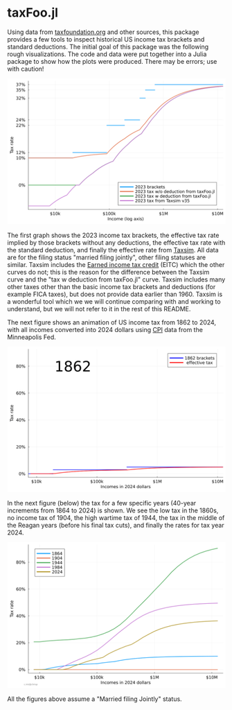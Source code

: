 # taxFoo.jl


Using data from
[taxfoundation.org](https://taxfoundation.org/data/all/federal/historical-income-tax-rates-brackets/)
and other sources, this package provides a few tools to inspect
historical US income tax brackets and standard deductions. 
The initial goal of this package was the following rough visualizations. 
The code and data were put together into a Julia package to show
how the plots were produced. There may be errors; use with caution!

![Brackets and Taxsim](incomeTax/2023bracketsAndTaxsim.png)

The first graph shows the 2023 income tax brackets, the effective tax
rate implied by those brackets without any deductions, the effective
tax rate with the standard deduction, and finally the effective rate
from [Taxsim](https://www.nber.org/research/data/taxsim). All data are
for the filing status "married filing jointly", other filing statuses
are similar. Taxsim includes the [Earned income tax
credit](https://en.wikipedia.org/wiki/Earned_income_tax_credit) (EITC)
which the other curves do not; this is the reason for the difference
between the Taxsim curve and the "tax w deduction from taxFoo.jl"
curve. Taxsim includes many other taxes
other than the basic income tax brackets and deductions (for example
FICA taxes), but does not provide data earlier than 1960. Taxsim is a
wonderful tool which we we will continue comparing with and working to
understand, but we will not refer to it in the rest of this README.


The next figure shows an animation of US income tax from 1862 to 2024,
with all incomes converted into 2024 dollars using
[CPI](https://www.minneapolisfed.org/about-us/monetary-policy/inflation-calculator/consumer-price-index-1800-)
data from the Minneapolis Fed.  

![Animated tax brackts](incomeTax/animatedBrackets.gif)

In the next figure (below) the tax for a few specific years (40-year increments from 1864 to 2024) is shown.
We see the low tax in the 1860s, no income tax of 1904, the high wartime tax of 1944, 
the tax in the middle of the Reagan years (before his final tax cuts), 
and finally the rates for tax year 2024.

![Forty-year increments](incomeTax/fortyYearIncrements.png)

All the figures above assume a "Married filing Jointly" status.

